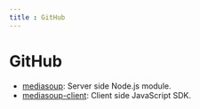 ```yaml
---
title : GitHub
---
```



# GitHub

<div markdown="1" class="big-list">

* [mediasoup](https://github.com/versatica/mediasoup/): Server side Node.js module.
* [mediasoup-client](https://github.com/versatica/mediasoup-client/): Client side JavaScript SDK.

</div>
